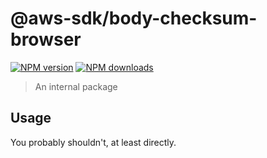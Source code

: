 # @aws-sdk/body-checksum-browser

[![NPM version](https://img.shields.io/npm/v/@aws-sdk/body-checksum-browser/beta.svg)](https://www.npmjs.com/package/@aws-sdk/body-checksum-browser)
[![NPM downloads](https://img.shields.io/npm/dm/@aws-sdk/body-checksum-browser.svg)](https://www.npmjs.com/package/@aws-sdk/body-checksum-browser)

> An internal package

## Usage

You probably shouldn't, at least directly.
